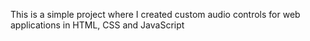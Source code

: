 This is a simple project where I created custom audio controls for web applications in HTML, CSS and JavaScript
 
